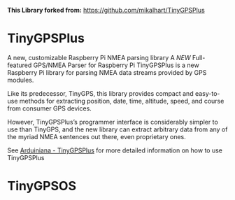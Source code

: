 **This Library forked from:** https://github.com/mikalhart/TinyGPSPlus

# TinyGPSPlus
A new, customizable Raspberry Pi NMEA parsing library
A *NEW* Full-featured GPS/NMEA Parser for Raspberry Pi
TinyGPSPlus is a new Raspberry Pi library for parsing NMEA data streams provided by GPS modules.

Like its predecessor, TinyGPS, this library provides compact and easy-to-use methods for extracting position, date, time, altitude, speed, and course from consumer GPS devices. 

However, TinyGPSPlus’s programmer interface is considerably simpler to use than TinyGPS, and the new library can extract arbitrary data from any of the myriad NMEA sentences out there, even proprietary ones.

See [Arduiniana - TinyGPSPlus](http://arduiniana.org/libraries/tinygpsplus/) for more detailed information on how to use TinyGPSPlus
# TinyGPSOS
